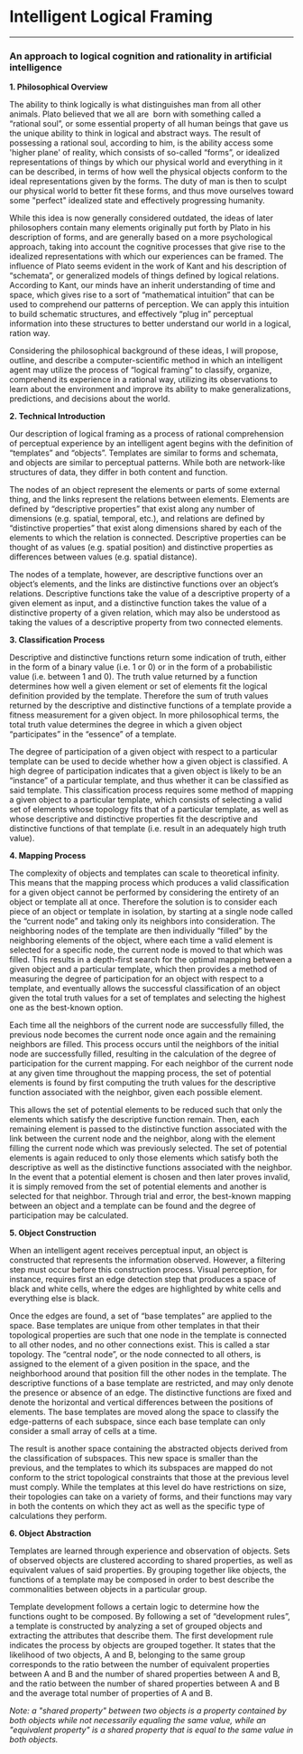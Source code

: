 # Intelligent Logical Framing
***
### An approach to logical cognition and rationality in artificial intelligence

__1. Philosophical Overview__

The ability to think logically is what distinguishes man from all other animals. Plato believed that we all are  born with something called a “rational soul”, or some essential property of all human beings that gave us the unique ability to think in logical and abstract ways. The result of possessing a rational soul, according to him, is the ability access some 'higher plane' of reality, which consists of so-called “forms”, or idealized representations of things by which our physical world and everything in it can be described, in terms of how well the physical objects conform to the ideal representations given by the forms. The duty of man is then to sculpt our physical world to better fit these forms, and thus move ourselves toward some "perfect" idealized state and effectively progressing humanity.

While this idea is now generally considered outdated, the ideas of later philosophers contain many elements originally put forth by Plato in his description of forms, and are generally based on a more psychological approach, taking into account the cognitive processes that give rise to the idealized representations with which our experiences can be framed. The influence of Plato seems evident in the work of Kant and his description of “schemata”, or generalized models of things defined by logical relations. According to Kant, our minds have an inherit understanding of time and space, which gives rise to a sort of “mathematical intuition” that can be used to comprehend our patterns of perception. We can apply this intuition to build schematic structures, and effectively “plug in” perceptual information into these structures to better understand our world in a logical, ration way.

Considering the philosophical background of these ideas, I will propose, outline, and describe a computer-scientific method in which an intelligent agent may utilize the process of “logical framing” to classify, organize, comprehend its experience in a rational way, utilizing its observations to learn about the environment and improve its ability to make generalizations, predictions, and decisions about the world.

__2. Technical Introduction__

Our description of logical framing as a process of rational comprehension of perceptual experience by an intelligent agent begins with the definition of “templates” and “objects”. Templates are similar to forms and schemata, and objects are similar to perceptual patterns. While both are network-like structures of data, they differ in both content and function.

The nodes of an object represent the elements or parts of some external thing, and the links represent the relations between elements. Elements are defined by “descriptive properties” that exist along any number of dimensions (e.g. spatial, temporal, etc.), and relations are defined by “distinctive properties” that exist along dimensions shared by each of the elements to which the relation is connected. Descriptive properties can be thought of as values (e.g. spatial position) and distinctive properties as differences between values (e.g. spatial distance).

The nodes of a template, however, are descriptive functions over an object’s elements, and the links are distinctive functions over an object’s relations. Descriptive functions take the value of a descriptive property of a given element as input, and a distinctive function takes the value of a distinctive property of a given relation, which may also be understood as taking the values of a descriptive property from two connected elements.

__3. Classification Process__

Descriptive and distinctive functions return some indication of truth, either in the form of a binary value (i.e. 1 or 0) or in the form of a probabilistic value (i.e. between 1 and 0). The truth value returned by a function determines how well a given element or set of elements fit the logical definition provided by the template. Therefore the sum of truth values returned by the descriptive and distinctive functions of a template provide a fitness measurement for a given object. In more philosophical terms, the total truth value determines the degree in which a given object “participates” in the “essence” of a template.

The degree of participation of a given object with respect to a particular template can be used to decide whether how a given object is classified. A high degree of participation indicates that a given object is likely to be an “instance” of a particular template, and thus whether it can be classified as said template. This classification process requires some method of mapping a given object to a particular template, which consists of selecting a valid set of elements whose topology fits that of a particular template, as well as whose descriptive and distinctive properties fit the descriptive and distinctive functions of that template (i.e. result in an adequately high truth value).

__4. Mapping Process__

The complexity of objects and templates can scale to theoretical infinity. This means that the mapping process which produces a valid classification for a given object cannot be performed by considering the entirety of an object or template all at once. Therefore the solution is to consider each piece of an object or template in isolation, by starting at a single node called the “current node” and taking only its neighbors into consideration. The neighboring nodes of the template are then individually “filled” by the neighboring elements of the object, where each time a valid element is selected for a specific node, the current node is moved to that which was filled. This results in a depth-first search for the optimal mapping between a given object and a particular template, which then provides a method of measuring the degree of participation for an object with respect to a template, and eventually allows the successful classification of an object given the total truth values for a set of templates and selecting the highest one as the best-known option.

Each time all the neighbors of the current node are successfully filled, the previous node becomes the current node once again and the remaining neighbors are filled. This process occurs until the neighbors of the initial node are successfully filled, resulting in the calculation of the degree of participation for the current mapping. For each neighbor of the current node at any given time throughout the mapping process, the set of potential elements is found by first computing the truth values for the descriptive function associated with the neighbor, given each possible element.

This allows the set of potential elements to be reduced such that only the elements which satisfy the descriptive function remain. Then, each remaining element is passed to the distinctive function associated with the link between the current node and the neighbor, along with the element filling the current node which was previously selected. The set of potential elements is again reduced to only those elements which satisfy both the descriptive as well as the distinctive functions associated with the neighbor. In the event that a potential element is chosen and then later proves invalid, it is simply removed from the set of potential elements and another is selected for that neighbor. Through trial and error, the best-known mapping between an object and a template can be found and the degree of participation may be calculated.

__5. Object Construction__

When an intelligent agent receives perceptual input, an object is constructed that represents the information observed. However, a filtering step must occur before this construction process. Visual perception, for instance, requires first an edge detection step that produces a space of black and white cells, where the edges are highlighted by white cells and everything else is black.

Once the edges are found, a set of “base templates” are applied to the space. Base templates are unique from other templates in that their topological properties are such that one node in the template is connected to all other nodes, and no other connections exist. This is called a star topology. The “central node”, or the node connected to all others, is assigned to the element of a given position in the space, and the neighborhood around that position fill the other nodes in the template. The descriptive functions of a base template are restricted, and may only denote the presence or absence of an edge. The distinctive functions are fixed and denote the horizontal and vertical differences between the positions of elements. The base templates are moved along the space to classify the edge-patterns of each subspace, since each base template can only consider a small array of cells at a time.

The result is another space containing the abstracted objects derived from the classification of subspaces. This new space is smaller than the previous, and the templates to which its subspaces are mapped do not conform to the strict topological constraints that those at the previous level must comply. While the templates at this level do have restrictions on size, their topologies can take on a variety of forms, and their functions may vary in both the contents on which they act as well as the specific type of calculations they perform.

__6. Object Abstraction__

Templates are learned through experience and observation of objects. Sets of observed objects are clustered according to shared properties, as well as equivalent values of said properties. By grouping together like objects, the functions of a template may be composed in order to best describe the commonalities between objects in a particular group.

Template development follows a certain logic to determine how the functions ought to be composed. By following a set of “development rules”, a template is constructed by analyzing a set of grouped objects and extracting the attributes that describe them. The first development rule indicates the process by objects are grouped together. It states that the likelihood of two objects, A and B, belonging to the same group corresponds to the ratio between the number of equivalent properties between A and B and the number of shared properties between A and B, and the ratio between the number of shared properties between A and B and the average total number of properties of A and B.

_Note: a "shared property" between two objects is a property contained by both objects while not necessarily equaling the same value, while an "equivalent property" is a shared property that is equal to the same value in both objects._
